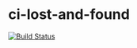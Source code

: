# ci-lost-and-found

[![Build Status](https://travis-ci.org/ThiagoLuizNunes/ci-lost-and-found.svg?branch=master)](https://travis-ci.org/ThiagoLuizNunes/ci-lost-and-found)